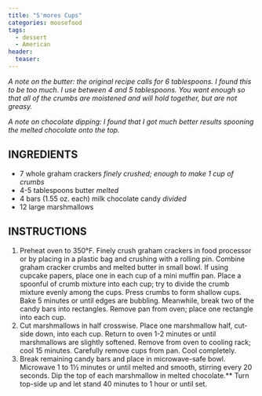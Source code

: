 ```yaml
---
title: "S'mores Cups"
categories: moosefood
tags: 
  - dessert
  - American
header:
  teaser: 
---
```


*A note on the butter: the original recipe calls for 6 tablespoons. I found this to be too much. I use between 4 and 5 tablespoons. You want enough so that all of the crumbs are moistened and will hold together, but are not greasy.*

*A note on chocolate dipping: I found that I got much better results spooning the melted chocolate onto the top.*

## INGREDIENTS
* 7 whole graham crackers *finely crushed; enough to make 1 cup of crumbs*
* 4-5 tablespoons butter *melted*
* 4 bars (1.55 oz. each) milk chocolate candy *divided*
* 12 large marshmallows

## INSTRUCTIONS
1. Preheat oven to 350°F. Finely crush graham crackers in food processor or by placing in a plastic bag and crushing with a rolling pin. Combine graham cracker crumbs and melted butter in small bowl. If using cupcake papers, place one in each cup of a mini muffin pan. Place a spoonful of crumb mixture into each cup; try to divide the crumb mixture evenly among the cups. Press crumbs to form shallow cups. Bake 5 minutes or until edges are bubbling. Meanwhile, break two of the candy bars into rectangles. Remove pan from oven; place one rectangle into each cup.
2. Cut marshmallows in half crosswise. Place one marshmallow half, cut-side down, into each cup. Return to oven 1-2 minutes or until marshmallows are slightly softened. Remove from oven to cooling rack; cool 15 minutes. Carefully remove cups from pan. Cool completely.
3. Break remaining candy bars and place in microwave-safe bowl. Microwave 1 to 1½ minutes or until melted and smooth, stirring every 20 seconds. Dip the top of each marshmallow in melted chocolate.** Turn top-side up and let stand 40 minutes to 1 hour or until set.
